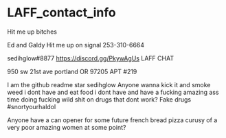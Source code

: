 # LAFF_contact_info
Hit me up bitches

Ed and Galdy
Hit me up on signal
253-310-6664

sedihglow#8877
https://discord.gg/PkywAgUs LAFF CHAT

950 sw 21st ave portland OR 97205 APT #219

I am the github readme star sedihglow
Anyone wanna kick it and smoke weed i dont have and eat food i dont have and have a 
fucking amazing ass time doing fucking wild shit on drugs that dont work? Fake drugs #snortyourhaldol

Anyone have a can opener for some future french bread pizza curusy of a very poor amazing women at some point?
